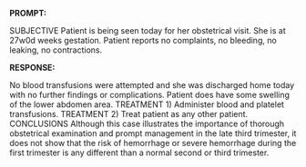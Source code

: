 **PROMPT:**

SUBJECTIVE Patient is being seen today for her obstetrical visit. She is at 27w0d weeks gestation. Patient reports no complaints, no bleeding, no leaking, no contractions.

**RESPONSE:**

  No blood transfusions were attempted and she was discharged home today with no further findings or complications. Patient does have some swelling of the lower abdomen area.  TREATMENT 1) Administer blood and platelet transfusions.  TREATMENT 2) Treat patient as any other patient.  CONCLUSIONS Although this case illustrates the importance of thorough obstetrical examination and prompt management in the late third trimester, it does not show that the risk of hemorrhage or severe hemorrhage during the first trimester is any different than a normal second or third trimester.